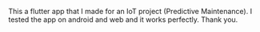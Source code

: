 This a flutter app that I made for an IoT project (Predictive Maintenance).
I tested the app on android and web and it works perfectly.
Thank you.

